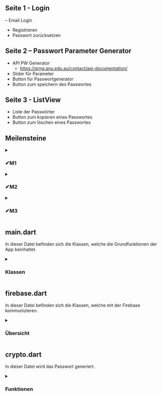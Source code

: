## Seite 1 - Login
– Email Login
- Registrieren
- Passwort zurücksetzen

## Seite 2 – Passwort Parameter Generator
- API PW Generator
    - https://qrng.anu.edu.au/contact/api-documentation/
- Slider für Parameter
- Button für Passwortgenerator
- Button zum speichern des Passwortes

## Seite 3 - ListView
- Liste der Passwörter
- Button zum kopieren eines Passwortes
- Button zum löschen eines Passwortes

## Meilensteine 

<details>
<summary><h3>✔M1</h3></summary>
AF1 und AF2 sind erfüllt. Die Routen und die ListView/GridView müssen noch keine 
sinnvollen Daten beinhalten.
<details>
<summary>✔AF1</summary>
Die App besteht aus mind. drei unterschiedlichen Routen (entspricht Screens innerhalb der
App), zwischen denen navigiert werden kann
</details>
<details>
<summary>✔AF2</summary>
Die App enthält mind. eine scrollbare ListView oder GridView.
</details>
</details>

<details>
<summary><h3>✔M2</h3></summary>
AF3 und AF4 sind erfüllt. Die App kann also Daten von einem Gerätesensor oder aus einer 
öffentlichen API darstellen und den authentifizierten Anwender erkennen.
<details>
<summary>✔AF3</summary>
Die App bindet sinnvoll mind. einen Sensor des mobilen Geräts oder eine öffentliche API
ein. Siehe unten, um Anregungen diesbezügl. zu erhalten.
</details>
<details>
<summary>✔AF4</summary>
Die App unterstützt eine Authentifizierung der Anwender. Ob die Authentifizierung anonym,
mittels E-Mail und Passwort und/oder über andere Dienste erfolgt, ist freigestellt. Es wird die
Verwendung von Firebase empfohlen.
</details>
</details>

<details>
<summary><h3>✔M3</h3></summary>
Es wird die finale Version der App präsentiert, die alle oben genannten Anforderungen AF1-
5 erfüllt.
<details>
<summary>✔AF5</summary>
Die App speichert ausgewählte Daten auf einem Server in einer Datenbank und/oder einem
Objekt-Storage. Es wird die Verwendung von Firebase empfohlen
</details>
</details>

## main.dart
In dieser Datei befinden sich die Klassen, welche die Grundfunktionen der App beinhaltet.

<details>
<summary><h3>Klassen</h3></summary>
<details>
<summary>GeneratorEinstellungen</summary>
In der Klasse werden die Passwortparameter; die Länge des Passwortes sowie die Zeichengruppen; gesetzt 
sowie der Generator gestartet.
</details>
<details>
<summary>Settings</summary>
Diese Klasse beinhalten allgemeine Einstellungen, welche aktuell nur Platzhalter sind.
</details>
</details>

## firebase.dart
In dieser Datei befinden sich die Klassen, welche mit der Firebase kommunizieren.

<details>
<summary><h3>Übersicht</h3></summary>
<details>
<summary>Klassen</summary>
<details>
<summary>LoginPage</summary>
Hier kann sich der Nutzer einloggen sowie zu den Seiten "Regestrieren" oder "Passwort zurücksetzen" gelangen.
</details>
<details>
<summary>ForgotPassword</summary>
Hier kann der Nutzer sein Passwort zurücksetzen.
</details>
<details>
<summary>RegisterPage</summary>
In der Klasse wird ein neuer Benutzer angelegt.
</details>
<details>
<summary>DatenbankView</summary>
Auf dieser Seite werden die gespeicherten Passwörter abgerufen und angezeigt.
Der Nutzer kann von hier aus Passwörter kopieren sowie löschen.
</details>
</details>
<details>
<summary>Funktionen</summary>
<details>
<summary>_encpass</summary>
Diese Funktion wandelt das Klartext Passwort mithilfe des SHA512 Algorithmus um.
</details>
<details>
<summary>createcollection</summary>
Hier wird die Bezeichnung für eine Collection generiert, indem die Email sowie der SHA512-Hash des Passwortes konkatiniert wird und das Ergebnis mit dem MD5 Algorithmus verschlüsselt wird.
</details>
</details>
</details>

## crypto.dart
In dieser Datei wird das Passwort generiert.
<details>
<summary><h3>Funktionen</h3></summary>
<details>
<summary>Qrand</summary>
Diese Funktion gibt ein URL zurück, welcher die Länge des Passwortes enthält.
</details>
<details>
<summary>Gen_Password</summary>
In dieser Funktion werden zuerst die verbotenen Symbole definiert.
Im nächsten Schritt wird die Differenz dieser Menge und der Menge der erlaubten Symbole gebildet.
Damit es keine Zufallszahlen gibt, die größer als der größte Index in der Menge der erlaubten Symbole ist, wird die Menge der erlaubten Symbole so lange verdoppelt, bis diese größer/gleich 255 ist.
Danach werden die Zufallszahlen über eine API von einem Quantencomputer gezogen.
Falls die Passwortlänge größer als 255 ist, wird die Menge der erlaubten Symbole mit dem ganzzahligen Anteil des Quotienten aus der Passwortlänge und 255 multipliziert.
Am Ende setzt sich das Passwort aus den Zeichen zusammen, welche in der Menge der Zufallszahlen ist.
</details>
</details>